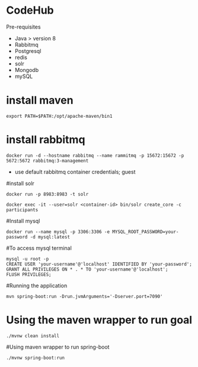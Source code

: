 # CodeHub

Pre-requisites
- Java > version 8
- Rabbitmq
- Postgresql
- redis
- solr
- Mongodb
- mySQL

# install maven

```export PATH=$PATH:/opt/apache-maven/bin1```

# install rabbitmq
```
docker run -d --hostname rabbitmq --name rammitmq -p 15672:15672 -p 5672:5672 rabbitmq:3-management
```
- use default rabbitmq container credentials; guest

#install solr
```
docker run -p 8983:8983 -t solr
```

```
docker exec -it --user=solr <container-id> bin/solr create_core -c participants
```

#Install mysql
```
docker run --name mysql -p 3306:3306 -e MYSQL_ROOT_PASSWORD=your-password -d mysql:latest
```

#To access mysql terminal
```docker exec -it mysql bash
mysql -u root -p
CREATE USER 'your-username'@'localhost' IDENTIFIED BY 'your-password';
GRANT ALL PRIVILEGES ON * . * TO 'your-username'@'localhost';
FLUSH PRIVILEGES;
```

#Running the application

```
mvn spring-boot:run -Drun.jvmArguments='-Dserver.port=7090'
```

# Using the maven wrapper to run goal
```
./mvnw clean install
```

#Using maven wrapper to run spring-boot
```
./mvnw spring-boot:run
```


